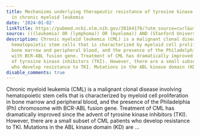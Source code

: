 ```yaml
---
title: Mechanisms underlying therapeutic resistance of tyrosine kinase inhibitors
  in chronic myeloid leukemia
date: '2024-01-02'
linkTitle: https://pubmed.ncbi.nlm.nih.gov/38164178/?utm_source=curl&utm_medium=rss&utm_campaign=pubmed-2&utm_content=1Rkszs2HVZ2RHP33OibaNFew6VK-LzjJWTD4GwmLlk8B-wCceh&fc=20220923065203&ff=20240102170609&v=2.18.0
source: (((leukemia) OR (lymphoma)) OR (myeloma)) AND (Stanford University[Affiliation])
description: Chronic myeloid leukemia (CML) is a malignant clonal disease involving
  hematopoietic stem cells that is characterized by myeloid cell proliferation in
  bone marrow and peripheral blood, and the presence of the Philadelphia (Ph) chromosome
  with BCR-ABL fusion gene. Treatment of CML has dramatically improved since the advent
  of tyrosine kinase inhibitors (TKI). However, there are a small subset of CML patients
  who develop resistance to TKI. Mutations in the ABL kinase domain (KD) are ...
disable_comments: true
---
```

Chronic myeloid leukemia (CML) is a malignant clonal disease involving hematopoietic stem cells that is characterized by myeloid cell proliferation in bone marrow and peripheral blood, and the presence of the Philadelphia (Ph) chromosome with BCR-ABL fusion gene. Treatment of CML has dramatically improved since the advent of tyrosine kinase inhibitors (TKI). However, there are a small subset of CML patients who develop resistance to TKI. Mutations in the ABL kinase domain (KD) are ...